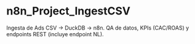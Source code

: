 # n8n_Project_IngestCSV
Ingesta de Ads CSV → DuckDB → n8n. QA de datos, KPIs (CAC/ROAS) y endpoints REST (incluye endpoint NL).
